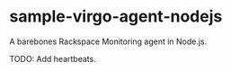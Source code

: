 # sample-virgo-agent-nodejs

A barebones Rackspace Monitoring agent in Node.js.

TODO: Add heartbeats.
